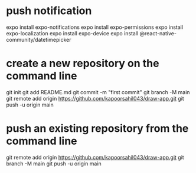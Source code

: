 # push notification
expo install expo-notifications
expo install expo-permissions
expo install expo-localization 
expo install expo-device
expo install @react-native-community/datetimepicker

# create a new repository on the command line
git init
git add README.md
git commit -m "first commit"
git branch -M main
git remote add origin https://github.com/kapoorsahil043/draw-app.git
git push -u origin main

#  push an existing repository from the command line
git remote add origin https://github.com/kapoorsahil043/draw-app.git
git branch -M main
git push -u origin main

